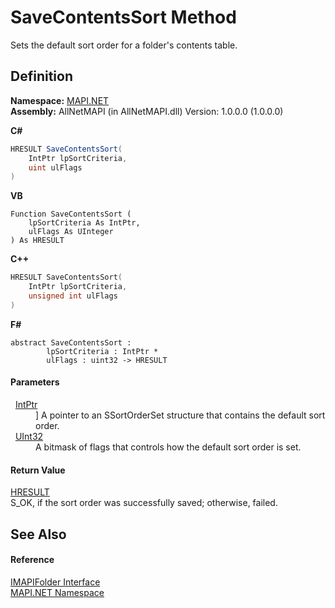 # SaveContentsSort Method


Sets the default sort order for a folder's contents table.



## Definition
**Namespace:** <a href="5bef4637-66f8-16d4-e5f4-4d0da57a1538.md">MAPI.NET</a>  
**Assembly:** AllNetMAPI (in AllNetMAPI.dll) Version: 1.0.0.0 (1.0.0.0)

**C#**
``` C#
HRESULT SaveContentsSort(
	IntPtr lpSortCriteria,
	uint ulFlags
)
```
**VB**
``` VB
Function SaveContentsSort ( 
	lpSortCriteria As IntPtr,
	ulFlags As UInteger
) As HRESULT
```
**C++**
``` C++
HRESULT SaveContentsSort(
	IntPtr lpSortCriteria, 
	unsigned int ulFlags
)
```
**F#**
``` F#
abstract SaveContentsSort : 
        lpSortCriteria : IntPtr * 
        ulFlags : uint32 -> HRESULT 
```



#### Parameters
<dl><dt>  <a href="https://learn.microsoft.com/dotnet/api/system.intptr" target="_blank" rel="noopener noreferrer">IntPtr</a></dt><dd>] A pointer to an SSortOrderSet structure that contains the default sort order.</dd><dt>  <a href="https://learn.microsoft.com/dotnet/api/system.uint32" target="_blank" rel="noopener noreferrer">UInt32</a></dt><dd>A bitmask of flags that controls how the default sort order is set.</dd></dl>

#### Return Value
<a href="50596607-a328-ef10-6ea9-0448fbb7d197.md">HRESULT</a>  
S_OK, if the sort order was successfully saved; otherwise, failed.

## See Also


#### Reference
<a href="a5eb5918-6571-0710-67c7-a210d1ad706f.md">IMAPIFolder Interface</a>  
<a href="5bef4637-66f8-16d4-e5f4-4d0da57a1538.md">MAPI.NET Namespace</a>  
